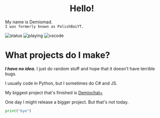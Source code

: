<h1 align="center">Hello!</h1>

My name is Demiomad. <br> `I was formerly known as PolishBoiYT.`


<img src="https://api.statusbadges.me/badge/status/994187133847875604?simple=true&style=for-the-badge" alt="status">
<img src="https://api.statusbadges.me/badge/playing/994187133847875604?style=for-the-badge" alt="playing">
<img src="https://api.statusbadges.me/badge/vscode/994187133847875604?style=for-the-badge" alt="vscode">

# What projects do I make?
***I have no idea.*** I just do random stuff and hope that it doesn't have terrible bugs.

I usually code in Python, but I sometimes do C# and JS.

My biggest project that's finished is [Demiochat+](https://github.com/DemioMAD/demiochatplus/)

One day I might release a bigger project. But that's not today.

```py
print("bye")
```
